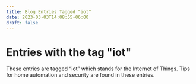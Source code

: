 ```yaml
---
title: Blog Entries Tagged "iot"
date: 2023-03-03T14:08:55-06:00
draft: false
---
```

# Entries with the tag "iot"

These entries are tagged “iot” which stands for the Internet of Things. Tips for home automation and security are found in these entries.
